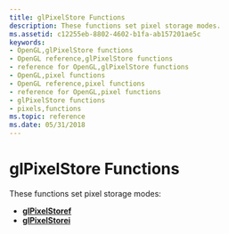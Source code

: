 ```yaml
---
title: glPixelStore Functions
description: These functions set pixel storage modes.
ms.assetid: c12255eb-8802-4602-b1fa-ab157201ae5c
keywords:
- OpenGL,glPixelStore functions
- OpenGL reference,glPixelStore functions
- reference for OpenGL,glPixelStore functions
- OpenGL,pixel functions
- OpenGL reference,pixel functions
- reference for OpenGL,pixel functions
- glPixelStore functions
- pixels,functions
ms.topic: reference
ms.date: 05/31/2018
---
```


# glPixelStore Functions

These functions set pixel storage modes:

-   [**glPixelStoref**](glpixelstoref.md)
-   [**glPixelStorei**](glpixelstorei.md)

 

 




